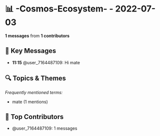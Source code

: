 # 📊 -Cosmos-Ecosystem- - 2022-07-03
**1 messages** from **1 contributors**

## 💬 Key Messages
- **11:15** @user_7164487109: Hi mate

## 🔍 Topics & Themes
*Frequently mentioned terms:*
- mate (1 mentions)

## 👥 Top Contributors
- @user_7164487109: 1 messages